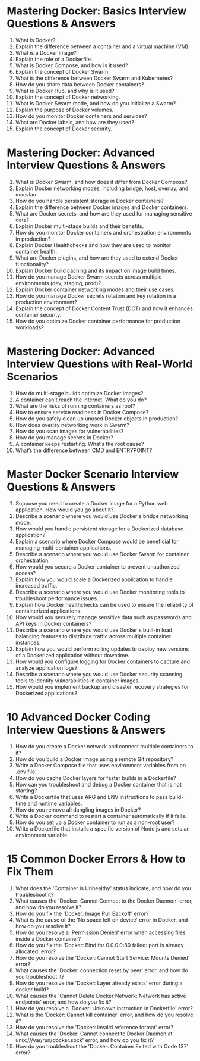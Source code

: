 
# Mastering Docker: Basics Interview Questions & Answers
1. What is Docker?
2. Explain the difference between a container and a virtual machine (VM).
3. What is a Docker image?
4. Explain the role of a Dockerfile.
5. What is Docker Compose, and how is it used?
6. Explain the concept of Docker Swarm.
7. What is the difference between Docker Swarm and Kubernetes?
8. How do you share data between Docker containers?
9. What is Docker Hub, and why is it used?
10. Explain the concept of Docker networking.
11. What is Docker Swarm mode, and how do you initialize a Swarm?
12. Explain the purpose of Docker volumes.
13. How do you monitor Docker containers and services?
14. What are Docker labels, and how are they used?
15. Explain the concept of Docker security.


# Mastering Docker: Advanced Interview Questions & Answers
1. What is Docker Swarm, and how does it differ from Docker Compose?
2. Explain Docker networking modes, including bridge, host, overlay, and macvlan.
3. How do you handle persistent storage in Docker containers?
4. Explain the difference between Docker images and Docker containers.
5. What are Docker secrets, and how are they used for managing sensitive data?
6. Explain Docker multi-stage builds and their benefits.
7. How do you monitor Docker containers and orchestration environments in production?
8. Explain Docker Healthchecks and how they are used to monitor container health.
9. What are Docker plugins, and how are they used to extend Docker functionality?
10. Explain Docker build caching and its impact on image build times.
11. How do you manage Docker Swarm secrets across multiple environments (dev, staging, prod)?
12. Explain Docker container networking modes and their use cases.
13. How do you manage Docker secrets rotation and key rotation in a production environment?
14. Explain the concept of Docker Content Trust (DCT) and how it enhances container security.
15. How do you optimize Docker container performance for production workloads?


# Mastering Docker: Advanced Interview Questions with Real-World Scenarios
1. How do multi-stage builds optimize Docker images?
2. A container can’t reach the internet. What do you do?
3. What are the risks of running containers as root?
4. How to ensure service readiness in Docker Compose?
5. How do you safely clean up unused Docker objects in production?
6. How does overlay networking work in Swarm?
7. How do you scan images for vulnerabilities?
8. How do you manage secrets in Docker?
9. A container keeps restarting. What’s the root cause?
10. What’s the difference between CMD and ENTRYPOINT?


# Master Docker Scenario Interview Questions & Answers 
1. Suppose you need to create a Docker image for a Python web application. How would you go about it?
2. Describe a scenario where you would use Docker's bridge networking mode.
3. How would you handle persistent storage for a Dockerized database application?
4. Explain a scenario where Docker Compose would be beneficial for managing multi-container applications.
5. Describe a scenario where you would use Docker Swarm for container orchestration.
6. How would you secure a Docker container to prevent unauthorized access?
7. Explain how you would scale a Dockerized application to handle increased traffic.
8. Describe a scenario where you would use Docker monitoring tools to troubleshoot performance issues.
9. Explain how Docker healthchecks can be used to ensure the reliability of containerized applications.
10. How would you securely manage sensitive data such as passwords and API keys in Docker containers?
11. Describe a scenario where you would use Docker's built-in load balancing features to distribute traffic across multiple container instances.
12. Explain how you would perform rolling updates to deploy new versions of a Dockerized application without downtime.
13. How would you configure logging for Docker containers to capture and analyze application logs?
14. Describe a scenario where you would use Docker security scanning tools to identify vulnerabilities in container images.
15. How would you implement backup and disaster recovery strategies for Dockerized applications?


# 10 Advanced Docker Coding Interview Questions & Answers 
1. How do you create a Docker network and connect multiple containers to it?
2. How do you build a Docker image using a remote Git repository?
3. Write a Docker Compose file that uses environment variables from an .env file.
4. How do you cache Docker layers for faster builds in a Dockerfile?
5. How can you troubleshoot and debug a Docker container that is not starting?
6. Write a Dockerfile that uses ARG and ENV instructions to pass build-time and runtime variables.
7. How do you remove all dangling images in Docker?
8. Write a Docker command to restart a container automatically if it fails.
9. How do you set up a Docker container to run as a non-root user?
10. Write a Dockerfile that installs a specific version of Node.js and sets an environment variable.


# 15 Common Docker Errors & How to Fix Them
1. What does the 'Container is Unhealthy' status indicate, and how do you troubleshoot it?
2. What causes the 'Docker: Cannot Connect to the Docker Daemon' error, and how do you resolve it?
3. How do you fix the 'Docker: Image Pull Backoff' error?
4. What is the cause of the 'No space left on device' error in Docker, and how do you resolve it?
5. How do you resolve a 'Permission Denied' error when accessing files inside a Docker container?
6. How do you fix the 'Docker: Bind for 0.0.0.0:80 failed: port is already allocated' error?
7. How do you resolve the 'Docker: Cannot Start Service: Mounts Denied' error?
8. What causes the 'Docker: connection reset by peer' error, and how do you troubleshoot it?
9. How do you resolve the 'Docker: Layer already exists' error during a docker build?
10. What causes the 'Cannot Delete Docker Network: Network has active endpoints' error, and how do you fix it?
11. How do you resolve a 'Docker: Unknown instruction in Dockerfile' error?
12. What is the 'Docker: Cannot kill container' error, and how do you resolve it?
13. How do you resolve the 'Docker: invalid reference format' error?
14. What causes the 'Docker: Cannot connect to Docker Daemon at unix:///var/run/docker.sock' error, and how do you fix it?
15. How do you troubleshoot the 'Docker: Container Exited with Code 137' error?